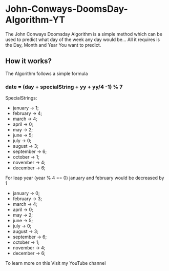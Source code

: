 # John-Conways-DoomsDay-Algorithm-YT
The John Conways Doomsday Algorithm is a simple method which can be used to predict what day of the week any day would be... All it requires is the Day, Month and Year You want to predict.

## How it works?
The Algorithm follows a simple formula 
### date = (day + specialString + yy + yy/4 -1) % 7

SpecialStrings: 
- january -> 1;
- february -> 4;
- march -> 4;
- april -> 0;
- may -> 2;
- june -> 5;
- july -> 0;
- august -> 3;
- september -> 6;
- october -> 1;
- november -> 4;
- december -> 6;

For leap year (year % 4 == 0) january and february would be decreased by 1
- january -> 0;
- february -> 3;
- march -> 4;
- april -> 0;
- may -> 2;
- june -> 5;
- july -> 0;
- august -> 3;
- september -> 6;
- october -> 1;
- november -> 4;
- december -> 6;

To learn more on this Visit my YouTube channel
